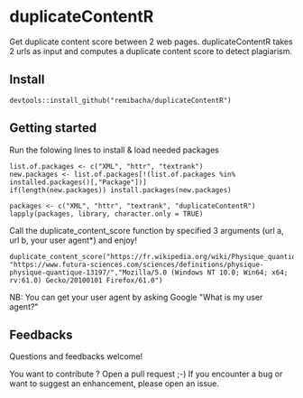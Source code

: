 # duplicateContentR
Get duplicate content score between 2 web pages. duplicateContentR takes 2 urls as input and computes a duplicate content score to detect plagiarism.

## Install
```
devtools::install_github("remibacha/duplicateContentR")
```

## Getting started
Run the folowing lines to install & load needed packages
```
list.of.packages <- c("XML", "httr", "textrank")
new.packages <- list.of.packages[!(list.of.packages %in% installed.packages()[,"Package"])]
if(length(new.packages)) install.packages(new.packages)

packages <- c("XML", "httr", "textrank", "duplicateContentR")
lapply(packages, library, character.only = TRUE)
```

Call the duplicate_content_score function by specified 3 arguments (url a, url b, your user agent*) and enjoy!

```
duplicate_content_score("https://fr.wikipedia.org/wiki/Physique_quantique", "https://www.futura-sciences.com/sciences/definitions/physique-physique-quantique-13197/","Mozilla/5.0 (Windows NT 10.0; Win64; x64; rv:61.0) Gecko/20100101 Firefox/61.0")
```

NB: You can get your user agent by asking Google "What is my user agent?"

## Feedbacks
Questions and feedbacks welcome!

You want to contribute ? Open a pull request ;-) If you encounter a bug or want to suggest an enhancement, please open an issue.
